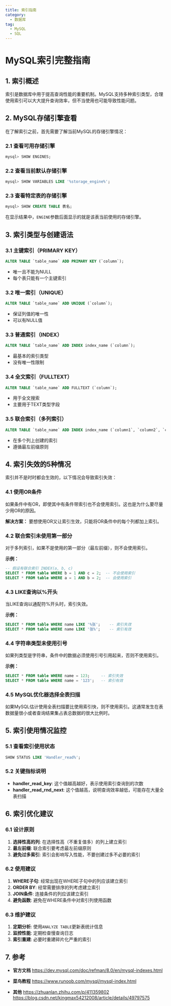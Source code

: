 ```yaml
---
title: 索引指南
category:
  - 数据库
tag:
  - MySQL
  - SQL
---
```


# MySQL索引完整指南

## 1. 索引概述

索引是数据库中用于提高查询性能的重要机制。MySQL支持多种索引类型，合理使用索引可以大大提升查询效率，但不当使用也可能导致性能问题。

## 2. MySQL存储引擎查看

在了解索引之前，首先需要了解当前MySQL的存储引擎情况：

### 2.1 查看可用存储引擎
```sql
mysql> SHOW ENGINES;
```

### 2.2 查看当前默认存储引擎
```sql
mysql> SHOW VARIABLES LIKE '%storage_engine%';
```

### 2.3 查看特定表的存储引擎
```sql
mysql> SHOW CREATE TABLE 表名;
```
在显示结果中，`ENGINE`参数后面显示的就是该表当前使用的存储引擎。

## 3. 索引类型与创建语法

### 3.1 主键索引（PRIMARY KEY）
```sql
ALTER TABLE `table_name` ADD PRIMARY KEY (`column`);
```
- 唯一且不能为NULL
- 每个表只能有一个主键索引

### 3.2 唯一索引（UNIQUE）
```sql
ALTER TABLE `table_name` ADD UNIQUE (`column`);
```
- 保证列值的唯一性
- 可以有NULL值

### 3.3 普通索引（INDEX）
```sql
ALTER TABLE `table_name` ADD INDEX index_name (`column`);
```
- 最基本的索引类型
- 没有唯一性限制

### 3.4 全文索引（FULLTEXT）
```sql
ALTER TABLE `table_name` ADD FULLTEXT (`column`);
```
- 用于全文搜索
- 主要用于TEXT类型字段

### 3.5 联合索引（多列索引）
```sql
ALTER TABLE `table_name` ADD INDEX index_name (`column1`, `column2`, `column3`);
```
- 在多个列上创建的索引
- 遵循最左前缀原则

## 4. 索引失效的5种情况

索引并不是时时都会生效的，以下情况会导致索引失效：

### 4.1 使用OR条件
如果条件中有OR，即使其中有条件带索引也不会使用索引。这也是为什么要尽量少用OR的原因。

**解决方案：** 要想使用OR又让索引生效，只能将OR条件中的每个列都加上索引。

### 4.2 联合索引未使用第一部分
对于多列索引，如果不是使用的第一部分（最左前缀），则不会使用索引。

**示例：**
```sql
-- 假设有联合索引 INDEX(a, b, c)
SELECT * FROM table WHERE b = 1 AND c = 2;  -- 不会使用索引
SELECT * FROM table WHERE a = 1 AND b = 2;  -- 会使用索引
```

### 4.3 LIKE查询以%开头
当LIKE查询以通配符%开头时，索引失效。

**示例：**
```sql
SELECT * FROM table WHERE name LIKE '%张';    -- 索引失效
SELECT * FROM table WHERE name LIKE '张%';    -- 索引有效
```

### 4.4 字符串类型未使用引号
如果列类型是字符串，条件中的数据必须使用引号引用起来，否则不使用索引。

**示例：**
```sql
SELECT * FROM table WHERE name = 123;     -- 索引失效
SELECT * FROM table WHERE name = '123';   -- 索引有效
```

### 4.5 MySQL优化器选择全表扫描
如果MySQL估计使用全表扫描要比使用索引快，则不使用索引。这通常发生在表数据量很小或者查询结果集占表总数据的很大比例时。

## 5. 索引使用情况监控

### 5.1 查看索引使用状态
```sql
SHOW STATUS LIKE 'Handler_read%';
```

### 5.2 关键指标说明
- **handler_read_key**: 这个值越高越好，表示使用索引查询到的次数
- **handler_read_rnd_next**: 这个值越高，说明查询效率越低，可能存在大量全表扫描

## 6. 索引优化建议

### 6.1 设计原则
1. **选择性高的列**: 在选择性高（不重复值多）的列上建立索引
2. **最左前缀**: 联合索引要考虑最左前缀原则
3. **避免过多索引**: 索引会影响写入性能，不要创建过多不必要的索引

### 6.2 使用建议
1. **WHERE子句**: 经常出现在WHERE子句中的列应该建立索引
2. **ORDER BY**: 经常需要排序的列考虑建立索引
3. **JOIN条件**: 连接条件的列应该建立索引
4. **避免函数**: 避免在WHERE条件中对索引列使用函数

### 6.3 维护建议
1. **定期分析**: 使用`ANALYZE TABLE`更新表统计信息
2. **监控性能**: 定期检查慢查询日志
3. **索引重建**: 必要时重建碎片化严重的索引

## 7. 参考

* **官方文档**
https://dev.mysql.com/doc/refman/8.0/en/mysql-indexes.html

* **菜鸟教程**
https://www.runoob.com/mysql/mysql-index.html

* **其他**
https://zhuanlan.zhihu.com/p/411359802
https://blog.csdn.net/kingmax54212008/article/details/49797575